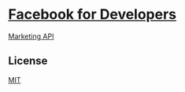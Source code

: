 # [Facebook for Developers](https://developers.facebook.com/)

[Marketing API](https://developers.facebook.com/docs/marketing-apis/overview)

## License

[MIT](./LICENSE)

